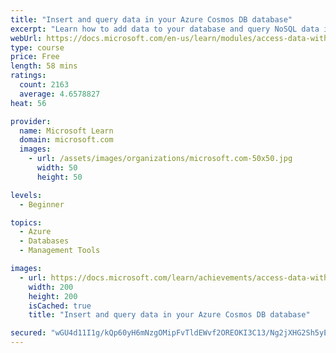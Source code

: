 ```yaml
---
title: "Insert and query data in your Azure Cosmos DB database"
excerpt: "Learn how to add data to your database and query NoSQL data in Azure Cosmos DB."
webUrl: https://docs.microsoft.com/en-us/learn/modules/access-data-with-cosmos-db-and-sql-api/
type: course
price: Free
length: 58 mins
ratings:
  count: 2163
  average: 4.6578827
heat: 56

provider:
  name: Microsoft Learn
  domain: microsoft.com
  images:
    - url: /assets/images/organizations/microsoft.com-50x50.jpg
      width: 50
      height: 50

levels:
  - Beginner

topics:
  - Azure
  - Databases
  - Management Tools

images:
  - url: https://docs.microsoft.com/learn/achievements/access-data-with-cosmos-db-and-sql-api-social.png
    width: 200
    height: 200
    isCached: true
    title: "Insert and query data in your Azure Cosmos DB database"

secured: "wGU4d11I1g/kQp60yH6mNzgOMipFvTldEWvf2OREOKI3C13/Ng2jXHG2Sh5yE5tKpY9Zranh8M1W4vj3qCmj1+0HUgLmU9kx83u6X1NSgDDGc5s2yVe73JNsJTCAPlKsgo4W7eSGNT2oxkG1ZfGxKGRHtQPiD6YNLIIbFMIKLDQNSxYJklDErLTlH5cysp8s97vXGSF05LCZVbQ8z8IlSw7Ptz4Zyo356/o0G/PKDODhuX0f7GxQ263r5kVJCBeEaQQJ3C5AH6JKr0sRCLwbjbiYkqHgNZ32R94POuJ2asONzCqiWKn0soZfHncx7ilDWHz0v/vBlPPY40TINhO4OTzaEIhn3QHYwb8rOPyGXxhVSaiAP6OFgHFg074TbygQKRf0ICh8L4dFIHbXsFG4Hw==;YSYFlbbg7Lpb1tkOte4DGg=="
---
```


